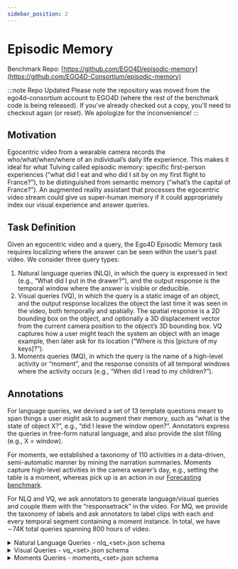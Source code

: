 ```yaml
---
sidebar_position: 2
---
```


# Episodic Memory

Benchmark Repo: [https://github.com/EGO4D/episodic-memory](https://github.com/EGO4D-Consortium/episodic-memory)

:::note Repo Updated
Please note the repository was moved from the ego4d-consortium account to EGO4D (where the rest of the benchmark code is being released).  If you've already checked out a copy, you'll need to checkout again (or reset).  We apologize for the inconvenience!
:::

## Motivation

Egocentric video from a wearable camera records the who/what/when/where of an individual’s daily
life experience. This makes it ideal for what Tulving called episodic memory: specific first-person experiences (“what did I eat and who did I sit by on my first flight to France?”), to be distinguished from semantic memory (“what’s the capital of France?”). An augmented reality assistant that processes the egocentric video stream could give us super-human memory if it could appropriately index our visual experience and answer queries.

## Task Definition

Given an egocentric video and a query, the Ego4D Episodic Memory task requires localizing where the answer can be seen within the user’s past video. We consider three query types:
1. Natural language queries (NLQ), in which the query is expressed in text (e.g., “What
did I put in the drawer?”), and the output response is the temporal window where the answer is visible or deducible.
2. Visual queries (VQ), in which the query is a static image of an object, and the output response localizes the object the last time it was seen in the video, both temporally and spatially. The spatial response is a 2D bounding box on the object, and optionally a 3D displacement vector from the current camera position to the object’s 3D bounding box. VQ captures how a user might teach the system an object with an image example, then later ask for its location (“Where is this [picture of my keys]?”).
3. Moments queries (MQ), in which the query is the name of a high-level activity or “moment”, and the response consists of all temporal windows where the activity occurs (e.g., “When did I read to my children?”).

## Annotations

For language queries, we devised a set of 13 template questions meant to span things a user might ask to augment their memory, such as “what is the state of object X?”, e.g., “did I leave the window open?”. Annotators express the queries in free-form natural language, and also provide the slot filling (e.g., X = window).

For moments, we established a taxonomy of 110 activities in a data-driven, semi-automatic manner by mining the narration summaries. Moments capture high-level activities in the camera wearer’s day, e.g., setting the table is a moment, whereas pick up is an action in our [Forecasting benchmark](./forecasting.md).

For NLQ and VQ, we ask annotators to generate language/visual queries and couple them with the “responsetrack” in the video. For MQ, we provide the taxonomy of labels and ask annotators to label clips with each and every temporal segment containing a moment instance. In total, we have ∼74K total queries spanning 800 hours of video.


<details>
  <summary>Natural Language Queries - nlq_&lt;set>.json schema</summary>

- **`version`** *(string)*
- **`date`** *(string)*
- **`description`** *(string)*
- **`manifest`** *(string)*
- **`videos`** *(array)*
  - **Items** *(object)*
    - **`video_uid`** *(string)*
    - **`clips`** *(array)*
      - **Items** *(object)*
        - **`clip_uid`** *(string)*
        - **`video_start_sec`** *(number)*
        - **`video_end_sec`** *(number)*
        - **`video_start_frame`** *(integer)*
        - **`video_end_frame`** *(integer)*
        - **`clip_start_sec`** *(integer)*
        - **`clip_end_sec`** *(number)*
        - **`clip_start_frame`** *(integer)*
        - **`clip_end_frame`** *(integer)*
        - **`source_clip_uid`** *(string)*
        - **`annotations`** *(array)*
          - **Items** *(object)*
            - **`language_queries`** *(array)*
              - **Items** *(object)*
                - **`clip_start_sec`** *(number)*
                - **`clip_end_sec`** *(number)*
                - **`video_start_sec`** *(number)*
                - **`video_end_sec`** *(number)*
                - **`video_start_frame`** *(integer)*
                - **`video_end_frame`** *(integer)*
                - **`template`** *(['null', 'string'])*
                - **`query`** *(['null', 'string'])*
                - **`slot_x`** *(['null', 'string'])*
                - **`verb_x`** *(['null', 'string'])*
                - **`slot_y`** *(['null', 'string'])*
                - **`verb_y`** *(string)*
                - **`raw_tags`** *(array)*
                  - **Items** *(['null', 'string'])*
            - **`annotation_uid`** *(string)*
    - **`split`** *(string)*

</details>

<details>
  <summary>Visual Queries - vq_&lt;set>.json schema</summary>

- **`version`** *(string)*
- **`date`** *(string)*
- **`description`** *(string)*
- **`manifest`** *(string)*
- **`videos`** *(array)*
  - **Items** *(object)*
    - **`video_uid`** *(string)*
    - **`split`** *(string)*
    - **`clips`** *(array)*
      - **Items** *(object)*
        - **`clip_uid`** *(string)*
        - **`video_start_sec`** *(number)*
        - **`video_end_sec`** *(number)*
        - **`video_start_frame`** *(integer)*
        - **`video_end_frame`** *(integer)*
        - **`clip_start_sec`** *(integer)*
        - **`clip_end_sec`** *(number)*
        - **`clip_start_frame`** *(integer)*
        - **`clip_end_frame`** *(integer)*
        - **`clip_fps`** *(number)*
        - **`annotation_complete`** *(boolean)*
        - **`source_clip_uid`** *(string)*
        - **`annotations`** *(array)*
          - **Items** *(object)*
            - **`query_sets`** *(object)*
              - **`1`** *(object)*
                - **`is_valid`** *(boolean)*
                - **`errors`** *(array)*
                  - **Items** *(string)*
                - **`warnings`** *(array)*
                  - **Items** *(string)*
                - **`query_frame`** *(integer)*
                - **`query_video_frame`** *(integer)*
                - **`response_track`** *(array)*
                  - **Items** *(object)*
                    - **`frame_number`** *(integer)*
                    - **`x`** *(number)*
                    - **`y`** *(number)*
                    - **`width`** *(number)*
                    - **`height`** *(number)*
                    - **`rotation`** *(number)*
                    - **`original_width`** *(integer)*
                    - **`original_height`** *(integer)*
                    - **`video_frame_number`** *(integer)*
                - **`object_title`** *(string)*
                - **`visual_crop`** *(object)*
                  - **`frame_number`** *(integer)*
                  - **`x`** *(number)*
                  - **`y`** *(number)*
                  - **`width`** *(number)*
                  - **`height`** *(number)*
                  - **`rotation`** *(number)*
                  - **`original_width`** *(integer)*
                  - **`original_height`** *(integer)*
                  - **`video_frame_number`** *(integer)*
              - **`2`** *(object)*
                - **`is_valid`** *(boolean)*
                - **`errors`** *(array)*
                  - **Items** *(string)*
                - **`warnings`** *(array)*
                  - **Items** *(string)*
                - **`query_frame`** *(integer)*
                - **`query_video_frame`** *(['integer', 'null'])*
                - **`response_track`** *(array)*
                  - **Items** *(object)*
                    - **`frame_number`** *(integer)*
                    - **`x`** *(number)*
                    - **`y`** *(number)*
                    - **`width`** *(number)*
                    - **`height`** *(number)*
                    - **`rotation`** *(number)*
                    - **`original_width`** *(integer)*
                    - **`original_height`** *(integer)*
                    - **`video_frame_number`** *(integer)*
                - **`object_title`** *(string)*
                - **`visual_crop`** *(object)*
                  - **`frame_number`** *(integer)*
                  - **`x`** *(number)*
                  - **`y`** *(number)*
                  - **`width`** *(number)*
                  - **`height`** *(number)*
                  - **`rotation`** *(number)*
                  - **`original_width`** *(integer)*
                  - **`original_height`** *(integer)*
                  - **`video_frame_number`** *(integer)*
              - **`3`** *(object)*
                - **`is_valid`** *(boolean)*
                - **`errors`** *(array)*
                  - **Items** *(string)*
                - **`warnings`** *(array)*
                  - **Items** *(string)*
                - **`query_frame`** *(integer)*
                - **`query_video_frame`** *(['integer', 'null'])*
                - **`response_track`** *(array)*
                  - **Items** *(object)*
                    - **`frame_number`** *(integer)*
                    - **`x`** *(number)*
                    - **`y`** *(number)*
                    - **`width`** *(number)*
                    - **`height`** *(number)*
                    - **`rotation`** *(number)*
                    - **`original_width`** *(integer)*
                    - **`original_height`** *(integer)*
                    - **`video_frame_number`** *(integer)*
                - **`object_title`** *(string)*
                - **`visual_crop`** *(object)*
                  - **`frame_number`** *(integer)*
                  - **`x`** *(number)*
                  - **`y`** *(number)*
                  - **`width`** *(number)*
                  - **`height`** *(number)*
                  - **`rotation`** *(number)*
                  - **`original_width`** *(integer)*
                  - **`original_height`** *(integer)*
                  - **`video_frame_number`** *(integer)*
              - **`4`** *(object)*
                - **`is_valid`** *(boolean)*
                - **`errors`** *(array)*
                - **`warnings`** *(array)*
                  - **Items** *(string)*
                - **`query_frame`** *(integer)*
                - **`query_video_frame`** *(integer)*
                - **`response_track`** *(array)*
                  - **Items** *(object)*
                    - **`frame_number`** *(integer)*
                    - **`x`** *(number)*
                    - **`y`** *(number)*
                    - **`width`** *(number)*
                    - **`height`** *(number)*
                    - **`rotation`** *(integer)*
                    - **`original_width`** *(integer)*
                    - **`original_height`** *(integer)*
                    - **`video_frame_number`** *(integer)*
                - **`object_title`** *(string)*
                - **`visual_crop`** *(object)*
                  - **`frame_number`** *(integer)*
                  - **`x`** *(number)*
                  - **`y`** *(number)*
                  - **`width`** *(number)*
                  - **`height`** *(number)*
                  - **`rotation`** *(integer)*
                  - **`original_width`** *(integer)*
                  - **`original_height`** *(integer)*
                  - **`video_frame_number`** *(integer)*
            - **`warnings`** *(array)*
              - **Items** *(string)*

</details>

<details>
  <summary>Moments Queries - moments_&lt;set>.json schema</summary>

- **`version`** *(string)*
- **`date`** *(string)*
- **`description`** *(string)*
- **`manifest`** *(string)*
- **`videos`** *(array)*
  - **Items** *(object)*
    - **`video_uid`** *(string)*
    - **`split`** *(string)*
    - **`clips`** *(array)*
      - **Items** *(object)*
        - **`clip_uid`** *(string)*
        - **`video_start_sec`** *(number)*
        - **`video_end_sec`** *(number)*
        - **`video_start_frame`** *(integer)*
        - **`video_end_frame`** *(integer)*
        - **`clip_start_sec`** *(integer)*
        - **`clip_end_sec`** *(number)*
        - **`clip_start_frame`** *(integer)*
        - **`clip_end_frame`** *(integer)*
        - **`source_clip_uid`** *(string)*
        - **`annotations`** *(array)*
          - **Items** *(object)*
            - **`annotator_uid`** *(string)*
            - **`labels`** *(array)*
              - **Items** *(object)*
                - **`start_time`** *(number)*
                - **`end_time`** *(number)*
                - **`label`** *(string)*
                - **`video_start_time`** *(number)*
                - **`video_end_time`** *(number)*
                - **`video_start_frame`** *(integer)*
                - **`video_end_frame`** *(integer)*

</details>
